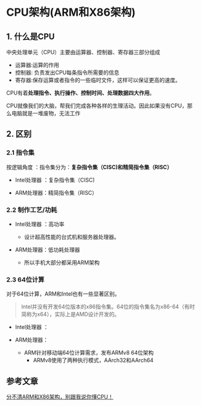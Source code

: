 # CPU架构(ARM和X86架构)

## 1. 什么是CPU

中央处理单元（CPU）主要由运算器、控制器、寄存器三部分组成

- 运算器:运算的作用
- 控制器: 负责发出CPU每条指令所需要的信息
- 寄存器:保存运算或者指令的一些临时文件，这样可以保证更高的速度。

CPU有着**处理指令、执行操作、控制时间、处理数据四大作用**。

CPU就像我们的大脑，帮我们完成各种各样的生理活动。因此如果没有CPU，那么电脑就是一堆废物，无法工作

## 2. 区别

### 2.1 指令集

按逻辑角度 ：指令集分为：**复杂指令集（CISC)和精简指令集（RISC）**

- Intel处理器 ：复杂指令集（CISC)

- ARM处理器：精简指令集（RISC）

### 2.2 制作工艺/功耗

- Intel处理器 ：高功率
  - 设计超高性能的台式机和服务器处理器。

- ARM处理器：低功耗处理器
  - 所以手机大部分都采用ARM架构

### 2.3 64位计算

对于64位计算，ARM和Intel也有一些显著区别。

>Intel并没有开发64位版本的x86指令集。64位的指令集名为x86-64（有时简称为x64），实际上是AMD设计开发的。

- Intel处理器 ：

- ARM处理器：
  - ARM针对移动端64位计算需求，发布ARMv8 64位架构
    - ARMv8使用了两种执行模式，AArch32和AArch64

## 参考文章

[分不清ARM和X86架构，别跟我说你懂CPU！](https://zhuanlan.zhihu.com/p/21266987)

